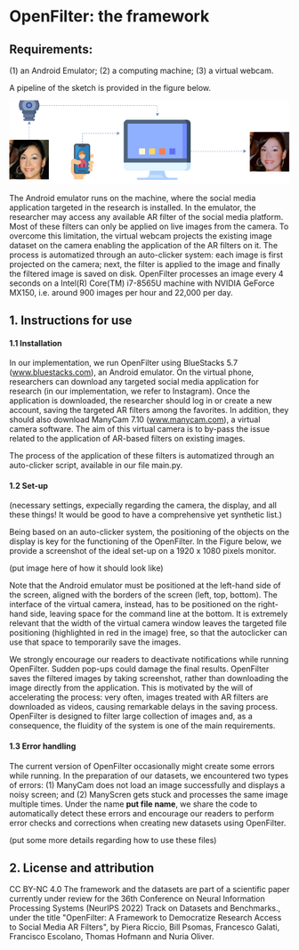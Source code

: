 # OpenFilter: the framework

## Requirements:
(1) an Android Emulator;
(2) a computing machine;
(3) a virtual webcam. 

A pipeline of the sketch is provided in the figure below.

![OpenFilter pipeline.](assets/pipeline.png)

The Android emulator runs on the machine, where the social media application targeted in the research is installed. In the emulator, the researcher may access any available AR filter of the social media platform. Most of these filters can only be applied on live images from the camera. To overcome this limitation, the virtual webcam projects the existing image dataset on the camera enabling the application of the AR filters on it. The process is automatized through an auto-clicker system: each image is first projected on the camera; next, the filter is applied to the image and finally the filtered image is saved on disk. OpenFilter processes an image every 4 seconds on a Intel(R) Core(TM) i7-8565U machine with NVIDIA GeForce MX150, i.e. around 900 images per hour and 22,000 per day. 

## 1. Instructions for use
#### 1.1 Installation
In our implementation, we run OpenFilter using BlueStacks 5.7 (www.bluestacks.com), an Android emulator. On the virtual phone, researchers can download any targeted social media application for research (in our implementation, we refer to Instagram). Once the application is downloaded, the researcher should log in or create a new account, saving the targeted AR filters among the favorites. In addition, they should also download ManyCam 7.10 (www.manycam.com), a virtual camera software. The aim of this virtual camera is to by-pass the issue related to the application of AR-based filters on existing images. 

The process of the application of these filters is automatized through an auto-clicker script, available in our file main.py.

#### 1.2 Set-up
(necessary settings, expecially regarding the camera, the display, and all these things! It would be good to have a comprehensive yet synthetic list.)

Being based on an auto-clicker system, the positioning of the objects on the display is key for the functioning of the OpenFilter. In the Figure below, we provide a screenshot of the ideal set-up on a 1920 x 1080 pixels monitor.

(put image here of how it should look like)

Note that the Android emulator must be positioned at the left-hand side of the screen, aligned with the borders of the screen (left, top, bottom). The interface of the virtual camera, instead, has to be positioned on the right-hand side, leaving space for the command line at the bottom. It is extremely relevant that the width of the virtual camera window leaves the targeted file positioning (highlighted in red in the image) free, so that the autoclicker can use that space to temporarily save the images.

We strongly encourage our readers to deactivate notifications while running OpenFilter. Sudden pop-ups could damage the final results. OpenFilter saves the filtered images by taking screenshot, rather than downloading the image directly from the application. This is motivated by the will of accelerating the process: very often, images treated with AR filters are downloaded as videos, causing remarkable delays in the saving process. OpenFilter is designed to filter large collection of images and, as a consequence, the fluidity of the system is one of the main requirements.

#### 1.3 Error handling
The current version of OpenFilter occasionally might create some errors while running. In the preparation of our datasets, we encountered two types of errors: (1) ManyCam does not load an image successfully and displays a noisy screen; and (2) ManyScren gets stuck and processes the same image multiple times. Under the name **put file name**, we share the code to automatically detect these errors and encourage our readers to perform error checks and corrections when creating new datasets using OpenFilter.

(put some more details regarding how to use these files)

## 2. License and attribution
CC BY-NC 4.0
The framework and the datasets are part of a scientific paper currently under review for the 36th Conference on Neural Information Processing Systems (NeurIPS 2022) Track on Datasets and Benchmarks., under the title "OpenFilter: A Framework to Democratize Research Access to Social Media AR Filters", by Piera Riccio, Bill Psomas, Francesco Galati, Francisco Escolano, Thomas Hofmann and Nuria Oliver.

